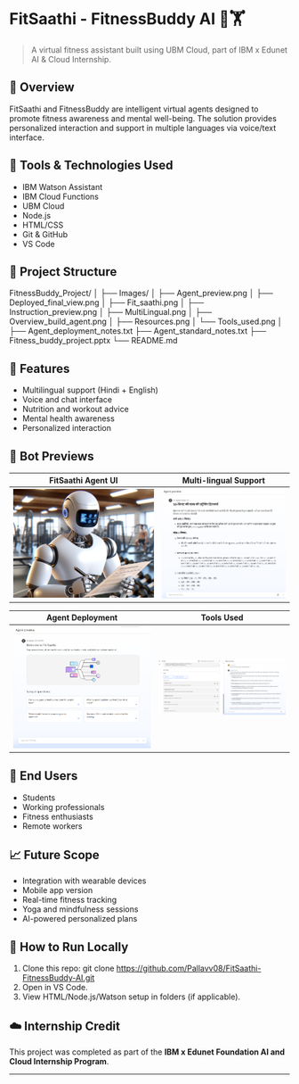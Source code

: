# FitSaathi - FitnessBuddy AI 🤖🏋️

> A virtual fitness assistant built using UBM Cloud, part of IBM x Edunet AI & Cloud Internship.

## 📌 Overview
FitSaathi and FitnessBuddy are intelligent virtual agents designed to promote fitness awareness and mental well-being. The solution provides personalized interaction and support in multiple languages via voice/text interface.

## 🔧 Tools & Technologies Used
- IBM Watson Assistant
- IBM Cloud Functions
- UBM Cloud
- Node.js
- HTML/CSS
- Git & GitHub
- VS Code

## 📂 Project Structure
FitnessBuddy_Project/
│
├── Images/
│ ├── Agent_preview.png
│ ├── Deployed_final_view.png
│ ├── Fit_saathi.png
│ ├── Instruction_preview.png
│ ├── MultiLingual.png
│ ├── Overview_build_agent.png
│ ├── Resources.png
│ └── Tools_used.png
│
├── Agent_deployment_notes.txt
├── Agent_standard_notes.txt
├── Fitness_buddy_project.pptx
└── README.md

## 🧠 Features
- Multilingual support (Hindi + English)
- Voice and chat interface
- Nutrition and workout advice
- Mental health awareness
- Personalized interaction

## 📸 Bot Previews

| FitSaathi Agent UI | Multi-lingual Support |
|--------------------|-----------------------|
| ![FitSaathi](Images/Fit_saathi.png) | ![MultiLingual](Images/MultiLingual.png) |

| Agent Deployment | Tools Used |
|------------------|-------------|
| ![Agent Preview](Images/Agent_preview.png) | ![Tools](Images/Tools_used.png) |

## 🎯 End Users
- Students
- Working professionals
- Fitness enthusiasts
- Remote workers

## 📈 Future Scope
- Integration with wearable devices
- Mobile app version
- Real-time fitness tracking
- Yoga and mindfulness sessions
- AI-powered personalized plans

## 🚀 How to Run Locally
1. Clone this repo:
git clone https://github.com/Pallavv08/FitSaathi-FitnessBuddy-AI.git
2. Open in VS Code.
3. View HTML/Node.js/Watson setup in folders (if applicable).

## ☁️ Internship Credit
This project was completed as part of the **IBM x Edunet Foundation AI and Cloud Internship Program**.

---




